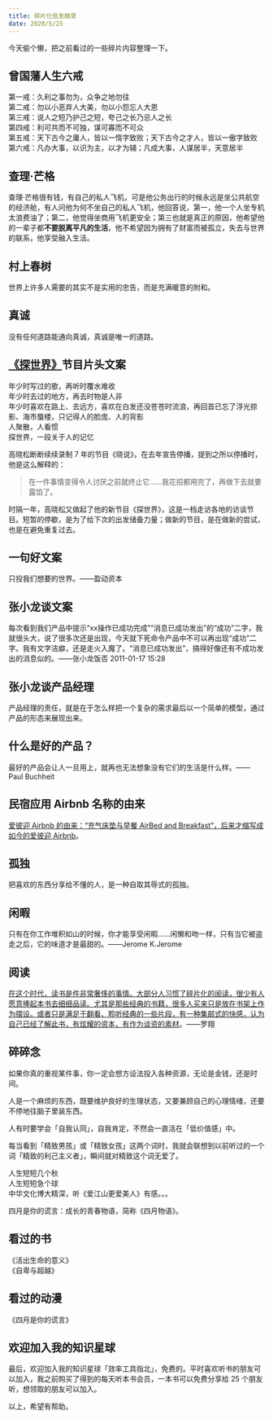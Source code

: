 ```yaml
---
title: 碎片化信息摘录         
date: 2020/5/25                  
---
```


今天偷个懒，把之前看过的一些碎片内容整理一下。   

## 曾国藩人生六戒

第一戒：久利之事勿为，众争之地勿往    
第二戒：勿以小恶弃人大美，勿以小怨忘人大恩    
第三戒：说人之短乃护己之短，夸己之长乃忌人之长    
第四戒：利可共而不可独，谋可寡而不可众    
第五戒：天下古今之庸人，皆以一惰字致败；天下古今之才人，皆以一傲字致败    
第六戒：凡办大事，以识为主，以才为辅；凡成大事，人谋居半，天意居半     

## 查理·芒格  

查理·芒格很有钱，有自己的私人飞机，可是他公务出行的时候永远是坐公共航空的经济舱，有人问他为何不坐自己的私人飞机，他回答说，第一，他一个人坐专机太浪费油了；第二，他觉得坐商用飞机更安全；第三也就是真正的原因，他希望他的一辈子都**不要脱离平凡的生活**，他不希望因为拥有了财富而被孤立，失去与世界的联系，他享受融入生活。

## 村上春树  

世界上许多人需要的其实不是实用的忠告，而是充满暖意的附和。   

## 真诚   

没有任何道路能通向真诚，真诚是唯一的道路。   

## [《探世界》](https://v.youku.com/v_show/id_XNDYzMTg2NjkzNg==.html?)节目片头文案

年少时写过的歌，再听时覆水难收   
年少时去过的地方，再去时物是人非   
年少时喜欢在路上、去远方，喜欢在白发还没苍苍时流浪，再回首已忘了浮光掠影、海市蜃楼，只记得人的脸庞、人的背影   
人聚散，人看惯   
探世界，一段关于人的记忆   

高晓松断断续续录制 7 年的节目《晓说》，在去年宣告停播，提到之所以停播时，他是这么解释的：  
> 在一件事情变得令人讨厌之前就终止它……我花招都用完了，再做下去就要露馅了。   

时隔一年，高晓松又做起了他的新节目《探世界》，这是一档走访各地的访谈节目。短暂的停歇，是为了给下次的出发储备力量；做新的节目，是在做新的尝试，也是在避免重复过去。      

## 一句好文案 

只投我们想要的世界。——盈动资本    

## 张小龙谈文案
每次看到我们产品中提示“xx操作已成功完成”“消息已成功发出”的“成功”二字，我就很头大，说了很多次还是出现，今天就下死命令产品中不可以再出现“成功”二字。我有文字洁癖，还是走火入魔了。“消息已成功发出”，搞得好像还有不成功发出的消息似的。——张小龙饭否  2011-01-17 15:28   

## 张小龙谈产品经理   

产品经理的责任，就是在于怎么样把一个复杂的需求最后以一个简单的模型，通过产品的形态来展现出来。   

## 什么是好的产品？   

最好的产品会让人一旦用上，就再也无法想象没有它们的生活是什么样。——Paul Buchheit    

## 民宿应用 Airbnb 名称的由来  

[爱彼迎 Airbnb 的由来：“充气床垫与早餐 AirBed and Breakfast”，后来才缩写成如今的爱彼迎 Airbnb](https://time.geekbang.org/column/article/235084)。           

## 孤独    

把喜欢的东西分享给不懂的人，是一种自取其辱式的孤独。   

## 闲暇  

只有在你工作堆积如山的时候，你才能享受闲暇……闲懒和吻一样，只有当它被盗走之后，它的味道才是最甜的。——Jerome K.Jerome    

## 阅读
[在这个时代，读书是件非常奢侈的事情。大部分人习惯了碎片化的阅读，很少有人愿意捧起本书去细细品读。尤其是那些经典的书籍，很多人买来只是放在书架上作为摆设。或者只是满足于翻看、聆听经典的一些片段，有一种集邮式的快感，认为自己已经了解此书，有炫耀的资本，有作为谈资的素材](https://www.bilibili.com/read/cv5739361?from=rank_1)。——罗翔

## 碎碎念    

如果你真的重视某件事，你一定会想方设法投入各种资源，无论是金钱，还是时间。    

人是一个麻烦的东西，既要维护良好的生理状态，又要兼顾自己的心理情绪，还要不停地往脑子里装东西。   

人有时要学会「自我认同」，自我肯定，不然会一直活在「低价值感」中。    

每当看到「精致男孩」或「精致女孩」这两个词时，我就会联想到以前听过的一个词「精致的利己主义者」，瞬间就对精致这个词无爱了。

人生短短几个秋   
人生短短急个球   
中华文化博大精深，听《爱江山更爱美人》有感。。。  

四月是你的谎言：成长的青春物语，简称《四月物语》。  

## 看过的书

《活出生命的意义》    
《自卑与超越》    

## 看过的动漫

《四月是你的谎言》   

## 欢迎加入我的知识星球  

最后，欢迎加入我的知识星球「效率工具指北」，免费的。平时喜欢听书的朋友可以加入，我之前购买了得到的每天听本书会员，一本书可以免费分享给 25 个朋友听，想领取的朋友可以加入。  

以上，希望有帮助。   
